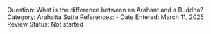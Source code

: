 Question: What is the difference between an Arahant and a Buddha?
Category: Arahatta
Sutta References: -
Date Entered: March 11, 2025
Review Status: Not started
